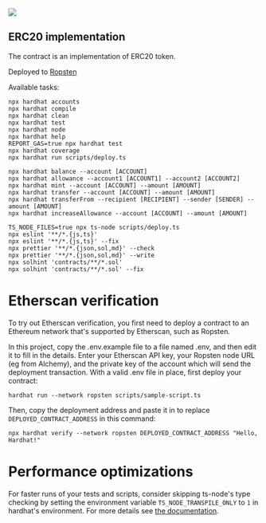 <img src="https://img.shields.io/badge/Solidity-e6e6e6?style=for-the-badge&logo=solidity&logoColor=black">

## ERC20 implementation

The contract is an implementation of ERC20 token. 

Deployed to [Ropsten](https://ropsten.etherscan.io/tx/0xbdde718c1f03ec9a2bd6460af607b9f1e15433ff8e1bb8de94fa7e80fdcc89f7)

Available tasks:

```shell
npx hardhat accounts
npx hardhat compile
npx hardhat clean
npx hardhat test
npx hardhat node
npx hardhat help
REPORT_GAS=true npx hardhat test
npx hardhat coverage
npx hardhat run scripts/deploy.ts

npx hardhat balance --account [ACCOUNT]
npx hardhat allowance --account1 [ACCOUNT1] --account2 [ACCOUNT2]
npx hardhat mint --account [ACCOUNT] --amount [AMOUNT]
npx hardhat transfer --account [ACCOUNT] --amount [AMOUNT]
npx hardhat transferFrom --recipient [RECIPIENT] --sender [SENDER] --amount [AMOUNT]
npx hardhat increaseAllowance --account [ACCOUNT] --amount [AMOUNT]

TS_NODE_FILES=true npx ts-node scripts/deploy.ts
npx eslint '**/*.{js,ts}'
npx eslint '**/*.{js,ts}' --fix
npx prettier '**/*.{json,sol,md}' --check
npx prettier '**/*.{json,sol,md}' --write
npx solhint 'contracts/**/*.sol'
npx solhint 'contracts/**/*.sol' --fix
```

# Etherscan verification

To try out Etherscan verification, you first need to deploy a contract to an Ethereum network that's supported by Etherscan, such as Ropsten.

In this project, copy the .env.example file to a file named .env, and then edit it to fill in the details. Enter your Etherscan API key, your Ropsten node URL (eg from Alchemy), and the private key of the account which will send the deployment transaction. With a valid .env file in place, first deploy your contract:

```shell
hardhat run --network ropsten scripts/sample-script.ts
```

Then, copy the deployment address and paste it in to replace `DEPLOYED_CONTRACT_ADDRESS` in this command:

```shell
npx hardhat verify --network ropsten DEPLOYED_CONTRACT_ADDRESS "Hello, Hardhat!"
```

# Performance optimizations

For faster runs of your tests and scripts, consider skipping ts-node's type checking by setting the environment variable `TS_NODE_TRANSPILE_ONLY` to `1` in hardhat's environment. For more details see [the documentation](https://hardhat.org/guides/typescript.html#performance-optimizations).
